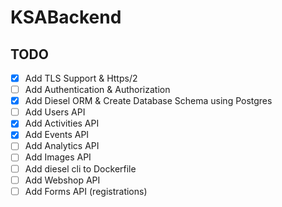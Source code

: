 # KSABackend

## TODO

- [x] Add TLS Support & Https/2
- [ ] Add Authentication & Authorization
- [x] Add Diesel ORM & Create Database Schema using Postgres
- [ ] Add Users API
- [x] Add Activities API
- [x] Add Events API
- [ ] Add Analytics API
- [ ] Add Images API
- [ ] Add diesel cli to Dockerfile
- [ ] Add Webshop API
- [ ] Add Forms API (registrations)
